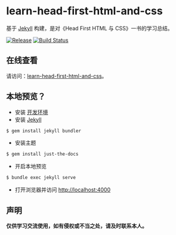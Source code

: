 # learn-head-first-html-and-css
基于 [Jekyll][1] 构建，是对《Head First HTML 与 CSS》一书的学习总结。

[![Release](https://img.shields.io/github/release/mrzhqiang/learn-head-first-html-and-css.svg)](https://github.com/mrzhqiang/idea-helper/releases/latest)
[![Build Status](https://travis-ci.org/mrzhqiang/learn-head-first-html-and-css.svg?branch=master)](https://travis-ci.org/mrzhqiang/learn-head-first-html-and-css)

## 在线查看
请访问：[learn-head-first-html-and-css]。

## 本地预览？
- 安装 [开发环境][2]
- 安装 [Jekyll][1]
```bash
$ gem install jekyll bundler
```
- 安装主题
```bash
$ gem install just-the-docs
```
- 开启本地预览
```bash
$ bundle exec jekyll serve
```
- 打开浏览器并访问 [http://localhost:4000](http://localhost:4000)

## 声明
**仅供学习交流使用，如有侵权或不当之处，请及时联系本人。**

[learn-head-first-html-and-css]:https://mrzhqiang.github.io/learn-head-first-html-and-css

[1]:https://jekyllrb.com/
[2]:https://jekyllrb.com/docs/installation/